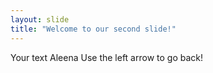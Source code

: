 ```yaml
---
layout: slide
title: "Welcome to our second slide!"
---
```

Your text Aleena
Use the left arrow to go back!
